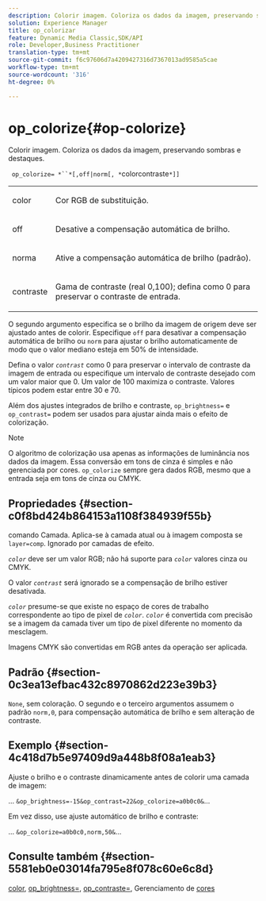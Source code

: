 ```yaml
---
description: Colorir imagem. Coloriza os dados da imagem, preservando sombras e destaques.
solution: Experience Manager
title: op_colorizar
feature: Dynamic Media Classic,SDK/API
role: Developer,Business Practitioner
translation-type: tm+mt
source-git-commit: f6c97606d7a4209427316d7367013ad9585a5cae
workflow-type: tm+mt
source-wordcount: '316'
ht-degree: 0%

---
```



# op_colorize{#op-colorize}

Colorir imagem. Coloriza os dados da imagem, preservando sombras e destaques.

` op_colorize= *``*[,off|norm[, *`colorcontraste`*]]`

<table id="simpletable_768D6CDF3F734E7F89DC7AB2EAAC0C77"> 
 <tr class="strow"> 
  <td class="stentry"> <p> <span class="varname"> color  </span> </p> </td> 
  <td class="stentry"> <p>Cor RGB de substituição. </p> </td> 
 </tr> 
 <tr class="strow"> 
  <td class="stentry"> <p> <span class="codeph"> off  </span> </p> </td> 
  <td class="stentry"> <p>Desative a compensação automática de brilho. </p> </td> 
 </tr> 
 <tr class="strow"> 
  <td class="stentry"> <p> <span class="codeph"> norma  </span> </p> </td> 
  <td class="stentry"> <p>Ative a compensação automática de brilho (padrão). </p> </td> 
 </tr> 
 <tr class="strow"> 
  <td class="stentry"> <p> <span class="varname"> contraste  </span> </p> </td> 
  <td class="stentry"> <p>Gama de contraste (real 0,100); defina como 0 para preservar o contraste de entrada. </p> </td> 
 </tr> 
</table>

O segundo argumento especifica se o brilho da imagem de origem deve ser ajustado antes de colorir. Especifique `off` para desativar a compensação automática de brilho ou `norm` para ajustar o brilho automaticamente de modo que o valor mediano esteja em 50% de intensidade.

Defina o valor *`contrast`* como 0 para preservar o intervalo de contraste da imagem de entrada ou especifique um intervalo de contraste desejado com um valor maior que 0. Um valor de 100 maximiza o contraste. Valores típicos podem estar entre 30 e 70.

Além dos ajustes integrados de brilho e contraste, `op_brightness=` e `op_contrast=` podem ser usados para ajustar ainda mais o efeito de colorização.

>[!NOTE]
>
>O algoritmo de colorização usa apenas as informações de luminância nos dados da imagem. Essa conversão em tons de cinza é simples e não gerenciada por cores. `op_colorize` sempre gera dados RGB, mesmo que a entrada seja em tons de cinza ou CMYK.

## Propriedades {#section-c0f8bd424b864153a1108f384939f55b}

comando Camada. Aplica-se à camada atual ou à imagem composta se `layer=comp`. Ignorado por camadas de efeito.

*`color`* deve ser um valor RGB; não há suporte para  *`color`* valores cinza ou CMYK.

O valor *`contrast`* será ignorado se a compensação de brilho estiver desativada.

*`color`* presume-se que existe no espaço de cores de trabalho correspondente ao tipo de pixel de  *`color`*. *`color`* é convertida com precisão se a imagem da camada tiver um tipo de pixel diferente no momento da mesclagem.

Imagens CMYK são convertidas em RGB antes da operação ser aplicada.

## Padrão {#section-0c3ea13efbac432c8970862d223e39b3}

`None`, sem coloração. O segundo e o terceiro argumentos assumem o padrão `norm,0`, para compensação automática de brilho e sem alteração de contraste.

## Exemplo {#section-4c418d7b5e97409d9a448b8f08a1eab3}

Ajuste o brilho e o contraste dinamicamente antes de colorir uma camada de imagem:

... `&op_brightness=-15&op_contrast=22&op_colorize=a0b0c0&`...

Em vez disso, use ajuste automático de brilho e contraste:

... `&op_colorize=a0b0c0,norm,50&`...

## Consulte também {#section-5581eb0e03014fa795e8f078c60e6c8d}

[color](/help/aem-is-ir-api/is-api/http-ref/image-serving-api-ref/c-http-protocol-reference/c-data-types/r-is-http-color.md),  [op_brightness=](../../../../../is-api/http-ref/image-serving-api-ref/c-http-protocol-reference/c-command-reference/r-op-brightness.md#reference-edf79dc41ae5411c80bec3ee3731c58a),  [op_contraste=](../../../../../is-api/http-ref/image-serving-api-ref/c-http-protocol-reference/c-command-reference/r-op-contrast.md#reference-b26dfa9869fd43bebea0fbb8e9fe743d), Gerenciamento de  [cores](../../../../../is-api/http-ref/image-serving-api-ref/c-http-protocol-reference/c-syntax-and-features/r-color-management.md#reference-c7e4a72d589145189f7e4bcb6b4544d7)
